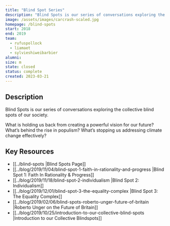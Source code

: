 ```yaml
---
title: "Blind Spot Series"
description: "Blind Spots is our series of conversations exploring the collective blind spots of our society."
image: /assets/images/carcrash-scaled.jpg
homepage: /blind-spots
start: 2018
end: 2019
team:
  - rufuspollock
  - liamaet
  - sylvieshiweibarbier
alumni:
size: m
state: closed
status: complete
created: 2023-03-21
---
```


## Description

Blind Spots is our series of conversations exploring the collective blind spots of our society.  
  
What is holding us back from creating a powerful vision for our future? What’s behind the rise in populism? What’s stopping us addressing climate change effectively?

## Key Resources

- [[../blind-spots |Blind Spots Page]]
- [[../blog/2019/11/04/blind-spot-1-faith-in-rationality-and-progress |Blind Spot 1: Faith In Rationality & Progress]]
- [[../blog/2019/11/18/blind-spot-2-individualism |Blind Spot 2: Individualism]]
- [[../blog/2019/12/01/blind-spot-3-the-equality-complex |Blind Spot 3: The Equality Complex]]
- [[../blog/2019/02/06/blind-spots-roberto-unger-future-of-britain |Roberto Unger on the Future of Britain]]
- [[../blog/2019/10/25/introduction-to-our-collective-blind-spots |Introduction to our Collective Blindspots]]



